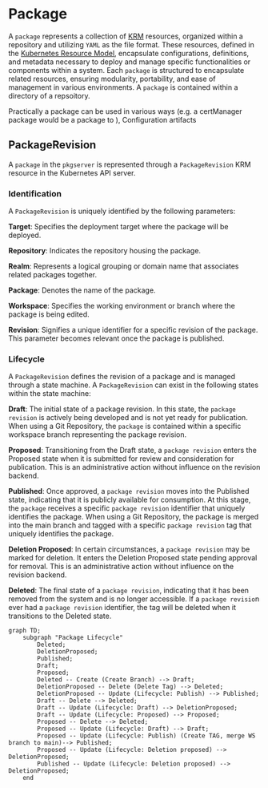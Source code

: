 # Package

A `package` represents a collection of [KRM][KRM] resources, organized within a repository and utilizing `YAML` as the file format. These resources, defined in the [Kubernetes Resource Model][KRM], encapsulate configurations, definitions, and metadata necessary to deploy and manage specific functionalities or components within a system. Each `package` is structured to encapsulate related resources, ensuring modularity, portability, and ease of management in various environments. A `package` is contained within a directory of a repsoitory.

Practically a package can be used in various ways (e.g. a certManager package would be a package to ), Configuration artifacts

## PackageRevision

A `package` in the `pkgserver` is represented through a `PackageRevision` KRM resource in the Kubernetes API server. 

### Identification

A `PackageRevision` is uniquely identified by the following parameters:

**Target**: Specifies the deployment target where the package will be deployed.

**Repository**: Indicates the repository housing the package.

**Realm**: Represents a logical grouping or domain name that associates related packages together.

**Package**: Denotes the name of the package.

**Workspace**: Specifies the working environment or branch where the package is being edited.

**Revision**: Signifies a unique identifier for a specific revision of the package. This parameter becomes relevant once the package is published.

### Lifecycle

A `PackageRevision` defines the revision of a package and is managed through a state machine. A `PackageRevision` can exist in the following states within the state machine:

**Draft**: The initial state of a package revision. In this state, the `package revision` is actively being developed and is not yet ready for publication.
    When using a Git Repository, the `package` is contained within a specific workspace branch representing the package revision.

**Proposed**: Transitioning from the Draft state, a `package revision` enters the Proposed state when it is submitted for review and consideration for publication. This is an administrative action without influence on the revision backend.

**Published**: Once approved, a `package revision` moves into the Published state, indicating that it is publicly available for consumption. At this stage, the `package` receives a specific `package revision` identifier that uniquely identifies the package.
    When using a Git Repository, the package is merged into the main branch and tagged with a specific `package revision` tag that uniquely identifies the package.

**Deletion Proposed**: In certain circumstances, a `package revision` may be marked for deletion. It enters the Deletion Proposed state pending approval for removal. This is an administrative action without influence on the revision backend.

**Deleted**: The final state of a `package revision`, indicating that it has been removed from the system and is no longer accessible. If a `package revisio`n ever had a `package revision` identifier, the tag will be deleted when it transitions to the Deleted state.



```mermaid
graph TD;
    subgraph "Package Lifecycle"
        Deleted;
        DeletionProposed;
        Published;
        Draft;
        Proposed;
        Deleted -- Create (Create Branch) --> Draft;
        DeletionProposed -- Delete (Delete Tag) --> Deleted;
        DeletionProposed -- Update (Lifecycle: Publish) --> Published;
        Draft -- Delete --> Deleted;
        Draft -- Update (Lifecycle: Draft) --> DeletionProposed;
        Draft -- Update (Lifecycle: Proposed) --> Proposed;
        Proposed -- Delete --> Deleted;
        Proposed -- Update (Lifecycle: Draft) --> Draft;
        Proposed -- Update (Lifecycle: Publish) (Create TAG, merge WS branch to main)--> Published;
        Proposed -- Update (Lifecycle: Deletion proposed) --> DeletionProposed;
        Published -- Update (Lifecycle: Deletion proposed) --> DeletionProposed;
    end
```

[KRM]: https://github.com/kubernetes/design-proposals-archive/blob/main/architecture/resource-management.md
